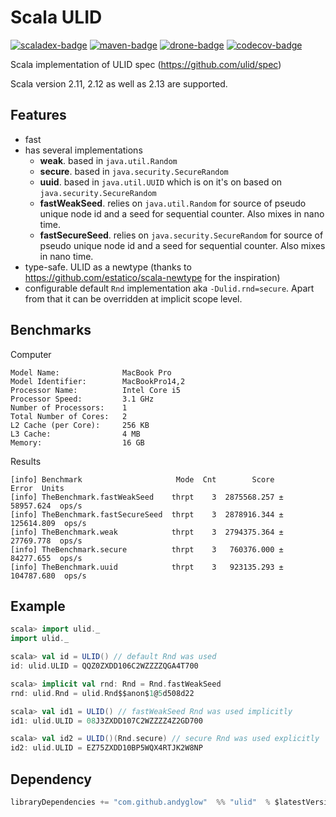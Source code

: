 Scala ULID 
==========
[![scaladex-badge][]][scaladex]
[![maven-badge][]][maven]
[![drone-badge][]][drone]
[![codecov-badge][]][codecov]

[scaladex]:            https://index.scala-lang.org/com.github.andyglow/scala-ulid
[scaladex-badge]:      https://index.scala-lang.org/com.github.andyglow/scala-ulid/latest.svg
[drone]:               https://cloud.drone.io/andyglow/scala-ulid
[drone-badge]:         https://cloud.drone.io/api/badges/andyglow/scala-ulid/status.svg
[codecov]:             https://codecov.io/gh/andyglow/scala-ulid
[codecov-badge]:       https://codecov.io/gh/andyglow/scala-ulid/branch/master/graph/badge.svg
[maven]:               https://search.maven.org/#search%7Cga%7C1%7Cscala-ulid
[maven-badge]:         https://img.shields.io/nexus/r/https/oss.sonatype.org/com.github.andyglow/ulid_2.13.svg?color=green

Scala implementation of ULID spec (https://github.com/ulid/spec)

Scala version 2.11, 2.12 as well as 2.13 are supported.

Features
--------
- fast
- has several implementations
  - **weak**. based in `java.util.Random`
  - **secure**. based in `java.security.SecureRandom`
  - **uuid**. based in `java.util.UUID` which is on it's on based on `java.security.SecureRandom`
  - **fastWeakSeed**. relies on `java.util.Random` for source of pseudo unique node id and a seed for sequential counter. Also mixes in nano time. 
  - **fastSecureSeed**. relies on `java.security.SecureRandom` for source of pseudo unique node id and a seed for sequential counter. Also mixes in nano time. 
- type-safe. ULID as a newtype (thanks to https://github.com/estatico/scala-newtype for the inspiration)
- configurable default `Rnd` implementation aka `-Dulid.rnd=secure`. Apart from that it can be overridden at implicit scope level.

Benchmarks
----------
Computer
```
Model Name:              MacBook Pro
Model Identifier:        MacBookPro14,2
Processor Name:          Intel Core i5
Processor Speed:         3.1 GHz
Number of Processors:    1
Total Number of Cores:   2
L2 Cache (per Core):     256 KB
L3 Cache:                4 MB
Memory:                  16 GB
```

Results 
```
[info] Benchmark                     Mode  Cnt        Score        Error  Units
[info] TheBenchmark.fastWeakSeed    thrpt    3  2875568.257 ±  58957.624  ops/s
[info] TheBenchmark.fastSecureSeed  thrpt    3  2878916.344 ± 125614.809  ops/s
[info] TheBenchmark.weak            thrpt    3  2794375.364 ±  27769.778  ops/s
[info] TheBenchmark.secure          thrpt    3   760376.000 ±  84277.655  ops/s
[info] TheBenchmark.uuid            thrpt    3   923135.293 ± 104787.680  ops/s
```

Example
-------
```scala
scala> import ulid._
import ulid._

scala> val id = ULID() // default Rnd was used
id: ulid.ULID = QQZ0ZXDD106C2WZZZZQGA4T700

scala> implicit val rnd: Rnd = Rnd.fastWeakSeed
rnd: ulid.Rnd = ulid.Rnd$$anon$1@5d508d22

scala> val id1 = ULID() // fastWeakSeed Rnd was used implicitly
id1: ulid.ULID = 08J3ZXDD107C2WZZZZ4Z2GD700

scala> val id2 = ULID()(Rnd.secure) // secure Rnd was used explicitly
id2: ulid.ULID = EZ75ZXDD10BP5WQX4RTJK2W8NP
```

Dependency
----------
```scala
libraryDependencies += "com.github.andyglow"  %% "ulid"  % $latestVersion
```